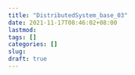 ```yaml
---
title: "DistributedSystem_base_03"
date: 2021-11-17T08:46:02+08:00
lastmod:
tags: []
categories: []
slug:
draft: true
---
```


